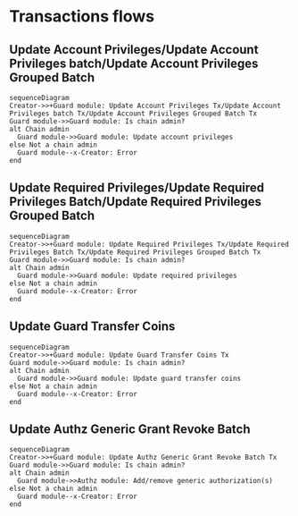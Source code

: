 <!-- order: 4 -->

# Transactions flows

## Update Account Privileges/Update Account Privileges batch/Update Account Privileges Grouped Batch

```mermaid
sequenceDiagram
Creator->>+Guard module: Update Account Privileges Tx/Update Account Privileges batch Tx/Update Account Privileges Grouped Batch Tx
Guard module->>Guard module: Is chain admin?
alt Chain admin
  Guard module->>Guard module: Update account privileges
else Not a chain admin
  Guard module--x-Creator: Error
end
```

## Update Required Privileges/Update Required Privileges Batch/Update Required Privileges Grouped Batch

```mermaid
sequenceDiagram
Creator->>+Guard module: Update Required Privileges Tx/Update Required Privileges Batch Tx/Update Required Privileges Grouped Batch Tx
Guard module->>Guard module: Is chain admin?
alt Chain admin
  Guard module->>Guard module: Update required privileges
else Not a chain admin
  Guard module--x-Creator: Error
end
```

## Update Guard Transfer Coins

```mermaid
sequenceDiagram
Creator->>+Guard module: Update Guard Transfer Coins Tx
Guard module->>Guard module: Is chain admin?
alt Chain admin
  Guard module->>Guard module: Update guard transfer coins
else Not a chain admin
  Guard module--x-Creator: Error
end
```

## Update Authz Generic Grant Revoke Batch

```mermaid
sequenceDiagram
Creator->>+Guard module: Update Authz Generic Grant Revoke Batch Tx
Guard module->>Guard module: Is chain admin?
alt Chain admin
  Guard module->>Authz module: Add/remove generic authorization(s)
else Not a chain admin
  Guard module--x-Creator: Error
end
```
